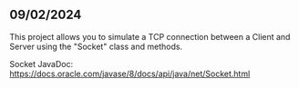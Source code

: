 ## 09/02/2024 
This project allows you to simulate a TCP connection between a Client and Server using the "Socket" class and methods.

Socket JavaDoc: https://docs.oracle.com/javase/8/docs/api/java/net/Socket.html
